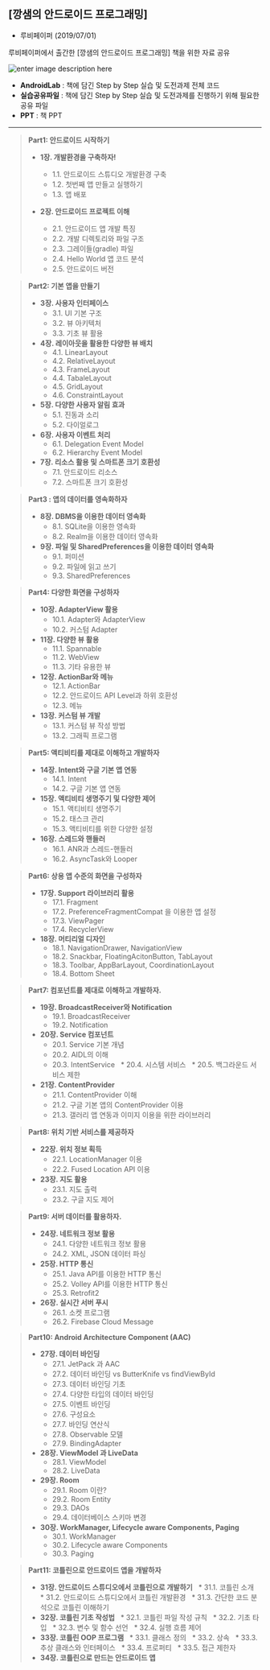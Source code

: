 **[깡샘의 안드로이드 프로그래밍]**
---------------------

- 루비페이퍼 (2019/07/01)

루비페이퍼에서 출간한 [깡샘의 안드로이드 프로그래밍] 책을 위한 자료 공유

![enter image description here](https://raw.githubusercontent.com/kkangseongyun/kkangs_android/master/01.jpg)


- **AndroidLab** : 책에 담긴 Step by Step 실습 및 도전과제 전체 코드
- **실습공유파일** : 책에 담긴 Step by Step 실습 및 도전과제를 진행하기 위해 필요한 공유 파일
- **PPT** :  책 PPT

-------------------





>**Part1: 안드로이드 시작하기**
> 
> - **1장. 개발환경을 구축하자!**
>   * 1.1. 안드로이드 스튜디오 개발환경 구축
>   * 1.2. 첫번째 앱 만들고 실행하기
>   * 1.3. 앱 배포
> 
> - **2장. 안드로이드 프로젝트 이해**
>   * 2.1. 안드로이드 앱 개발 특징
>   * 2.2. 개발 디렉토리와 파일 구조
>   * 2.3. 그레이들(gradle) 파일
>   * 2.4. Hello World 앱 코드 분석
>   * 2.5. 안드로이드 버전

>**Part2: 기본 앱을 만들기**
> 
>- **3장. 사용자 인터페이스**
>   * 3.1. UI 기본 구조
>   * 3.2. 뷰 아키텍처
>   * 3.3. 기초 뷰 활용
>- **4장. 레이아웃을 활용한 다양한 뷰 배치**
>   * 4.1. LinearLayout
>   * 4.2. RelativeLayout
>   * 4.3. FrameLayout
>   * 4.4. TabaleLayout
>   * 4.5. GridLayout
>   * 4.6. ConstraintLayout
>- **5장. 다양한 사용자 알림 효과**
>   * 5.1. 진동과 소리
>   * 5.2. 다이얼로그
>- **6장. 사용자 이벤트 처리**
>   * 6.1. Delegation Event Model
>   * 6.2. Hierarchy Event Model
>- **7장. 리소스 활용 및 스마트폰 크기 호환성**
>   * 7.1. 안드로이드 리소스
>   * 7.2. 스마트폰 크기 호환성

>**Part3 : 앱의 데이터를 영속화하자**
> 
>- **8장. DBMS을 이용한 데이터 영속화**
>   * 8.1. SQLite을 이용한 영속화
>   * 8.2. Realm을 이용한 데이터 영속화
>- **9장. 파일 및 SharedPreferences을 이용한 데이터 영속화**
>   * 9.1. 퍼미션
>   * 9.2. 파일에 읽고 쓰기
>   * 9.3. SharedPreferences

>**Part4: 다양한 화면을 구성하자**
> 
> - **10장. AdapterView 활용**
>   * 10.1. Adapter와 AdapterView
>   * 10.2. 커스텀 Adapter
> - **11장. 다양한 뷰 활용**
>   * 11.1. Spannable
>   * 11.2. WebView
>   * 11.3. 기타 유용한 뷰
> - **12장. ActionBar와 메뉴**
>   * 12.1. ActionBar
>   * 12.2. 안드로이드 API Level과 하위 호환성
>   * 12.3. 메뉴
> - **13장. 커스텀 뷰 개발**
>   * 13.1. 커스텀 뷰 작성 방법
>   * 13.2. 그래픽 프로그램

>**Part5: 액티비티를 제대로 이해하고 개발하자**
> 
> - **14장. Intent와 구글 기본 앱 연동**
>   * 14.1. Intent
>   * 14.2. 구글 기본 앱 연동
> - **15장. 액티비티 생명주기 및 다양한 제어**
>   * 15.1. 액티비티 생명주기
>   * 15.2. 태스크 관리
>   * 15.3. 액티비티를 위한 다양한 설정
> - **16장. 스레드와 핸들러**
>   * 16.1. ANR과 스레드-핸들러
>   * 16.2. AsyncTask와 Looper

>**Part6: 상용 앱 수준의 화면을 구성하자**
> 
> - **17장. Support 라이브러리 활용**
>   * 17.1. Fragment
>   * 17.2. PreferenceFragmentCompat 을 이용한 앱 설정
>   * 17.3. ViewPager
>   * 17.4. RecyclerView
> - **18장. 머티리얼 디자인**
>   * 18.1. NavigationDrawer, NavigationView
>   * 18.2. Snackbar, FloatingAcitonButton, TabLayout
>   * 18.3. Toolbar, AppBarLayout, CoordinationLayout
>   * 18.4. Bottom Sheet

>**Part7: 컴포넌트를 제대로 이해하고 개발하자.**
> 
> - **19장. BroadcastReceiver와 Notification**
>   * 19.1. BroadcastReceiver
>   * 19.2. Notification
> - **20장. Service 컴포넌트**
>   * 20.1. Service 기본 개념
>   * 20.2. AIDL의 이해
>   * 20.3. IntentService
>   * 20.4. 시스템 서비스
>   * 20.5. 백그라운드 서비스 제한
> - **21장. ContentProvider**
>   * 21.1. ContentProvider 이해
>   * 21.2. 구글 기본 앱의 ContentProvider 이용
>   * 21.3. 갤러리 앱 연동과 이미지 이용을 위한 라이브러리

>**Part8: 위치 기반 서비스를 제공하자**
> 
> - **22장. 위치 정보 획득**
>   * 22.1. LocationManager 이용
>   * 22.2. Fused Location API 이용
> - **23장. 지도 활용**
>   * 23.1. 지도 출력
>   * 23.2. 구글 지도 제어

>**Part9: 서버 데이터를 활용하자.**
> 
>- **24장. 네트워크 정보 활용**
>   * 24.1. 다양한 네트워크 정보 활용
>   * 24.2. XML, JSON 데이터 파싱
>- **25장. HTTP 통신**
>   * 25.1. Java API를 이용한 HTTP 통신
>   * 25.2. Volley API를 이용한 HTTP 통신
>   * 25.3. Retrofit2
>- **26장. 실시간 서버 푸시**
>   * 26.1. 소켓 프로그램
>   * 26.2. Firebase Cloud Message

>**Part10: Android Architecture Component (AAC)**
> 
> - **27장. 데이터 바인딩**
>   * 27.1. JetPack 과 AAC
>   * 27.2. 데이터 바인딩 vs ButterKnife vs findViewById
>   * 27.3. 데이터 바인딩 기초
>   * 27.4. 다양한 타입의 데이터 바인딩
>   * 27.5. 이벤트 바인딩
>   * 27.6. <data> 구성요소
>   * 27.7. 바인딩 연산식
>   * 27.8. Observable 모델
>   * 27.9. BindingAdapter
> - **28장. ViewModel 과 LiveData**
>   * 28.1. ViewModel
>   * 28.2. LiveData
> - **29장. Room**
>   * 29.1. Room 이란?
>   * 29.2. Room Entity
>   * 29.3. DAOs
>   * 29.4. 데이터베이스 스키마 변경
> - **30장. WorkManager, Lifecycle aware Components, Paging**
>   * 30.1. WorkManager
>   * 30.2. Lifecycle aware Components
>   * 30.3. Paging

>**Part11: 코틀린으로 안드로이드 앱을 개발하자**
> 
> - **31장. 안드로이드 스튜디오에서 코틀린으로 개발하기**
>   * 31.1. 코틀린 소개
>   * 31.2. 안드로이드 스튜디오에서 코틀린 개발환경
>   * 31.3. 간단한 코드 분석으로 코틀린 이해하기
> - **32장. 코틀린 기초 작성법**
>   * 32.1. 코틀린 파일 작성 규칙
>   * 32.2. 기초 타입
>   * 32.3. 변수 및 함수 선언
>   * 32.4. 실행 흐름 제어
> - **33장. 코틀린 OOP 프로그램**
>   * 33.1. 클래스 정의
>   * 33.2. 상속
>   * 33.3. 추상 클래스와 인터페이스
>   * 33.4. 프로퍼티
>   * 33.5. 접근 제한자
> - **34장. 코틀린으로 만드는 안드로이드 앱**
